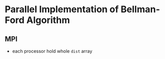# Parallel Implementation of Bellman-Ford Algorithm

## MPI

* each processor hold whole `dist` array

